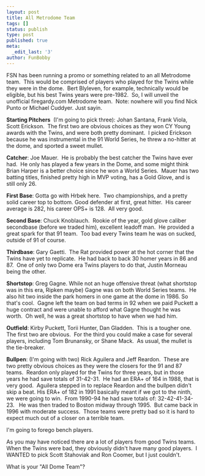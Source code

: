 ```yaml
---
layout: post
title: All Metrodome Team
tags: []
status: publish
type: post
published: true
meta:
  _edit_last: '3'
author: FunBobby
---
```

FSN has been running a promo or something related to an all Metrodome team.  This would be comprised of players who played for the Twins while they were in the dome.  Bert Blyleven, for example, technically would be eligible, but his best Twins years were pre-1982.  So, I will unveil the unofficial firegardy.com Metrodome team.  Note: nowhere will you find Nick Punto or Michael Cuddyer. Just sayin.

<strong>Starting Pitchers</strong>  (I'm going to pick three): Johan Santana, Frank Viola, Scott Erickson.  The first two are obvious choices as they won CY Young awards with the Twins, and were both pretty dominant.  I picked Erickson because he was instrumental in the 91 World Series, he threw a no-hitter at the dome, and sported a sweet mullet.

<strong>Catcher</strong>: Joe Mauer.  He is probably the best catcher the Twins have ever had.  He only has played a few years in the Dome, and some might think Brian Harper is a better choice since he won a World Series.  Mauer has two batting titles, finished pretty high in MVP voting, has a Gold Glove, and is still only 26. 

<strong>First Base</strong>: Gotta go with Hrbek here.  Two championships, and a pretty solid career top to bottom. Good defender at first, great hitter.  His career average is 282, his career OPS+ is 128.  All very good.

<strong>Second Base</strong>: Chuck Knoblauch.  Rookie of the year, gold glove caliber secondbase (before we traded him), excellent leadoff man.  He provided a great spark for that 91 team.  Too bad every Twins team he was on sucked, outside of 91 of course.

<strong>Thirdbase</strong>: Gary Gaetti.  The Rat provided power at the hot corner that the Twins have yet to replicate.  He had back to back 30 homer years in 86 and 87.  One of only two Dome era Twins players to do that, Justin Morneau being the other.

<strong>Shortstop</strong>: Greg Gagne. While not an huge offensive threat (what shortstop was in this era, Ripken maybe) Gagne was on both World Series teams.  He also hit two inside the park homers in one game at the dome in 1986. So that's cool.  Gagne left the team on bad terms in 92 when we paid Puckett a huge contract and were unable to afford what Gagne thought he was worth.  Oh well, he was a great shortstop to have when we had him.

<strong>Outfield</strong>: Kirby Puckett, Torii Hunter, Dan Gladden.  This is a tougher one.  The first two are obvious.  For the third you could make a case for several players, including Tom Brunansky, or Shane Mack.  As usual, the mullet is  the tie-breaker.

<strong>Bullpen</strong>: (I'm going with two) Rick Aguilera and Jeff Reardon.  These are two pretty obvious choices as they were the closers for the 91 and 87 teams.  Reardon only played for the Twins for three years, but in those years he had save totals of 31-42-31.  He had an ERA+ of 164 in 1988, that is very good.  Aguilera stepped in to replace Reardon and the bullpen didn't skip a beat. His ERA+ of 182 in 1991 basically meant if we got to the ninth, we were going to win.  From 1990-94 he had save totals of: 32-42-41-34-23.   He was then traded to Boston midway through 1995.  But came back in 1996 with moderate success.  Those teams were pretty bad so it is hard to expect much out of a closer on a terrible team.

I'm going to forego bench players. 

As you may have noticed there are a lot of players from good Twins teams.  When the Twins were bad, they obviously didn't have many good players.  I WANTED to pick Scott Stahoviak and Ron Coomer, but I just couldn't. 

What is your "All Dome Team"?
